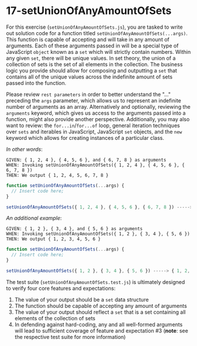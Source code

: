 # 17-setUnionOfAnyAmountOfSets

For this exercise (`setUnionOfAnyAmountOfSets.js`), you are tasked to write out solution code for a function titled `setUnionOfAnyAmountOfSets(...args)`. This function is capable of accepting and will take in any amount of arguments. Each of these arguments passed in will be a special type of JavaScript `object` known as a `set` which will strictly contain numbers. Within any given `set`, there will be unique values. In set theory, the union of a collection of sets is the set of all elements in the collection. The business logic you provide should allow for composing and outputting a `set` that contains all of the unique values across the indefinite amount of sets passed into the function.

Please review `rest parameters` in order to better understand the "..." preceding the `args` parameter, which allows us to represent an indefinite number of arguments as an array. Alternatively and optionally, reviewing the `arguments` keyword, which gives us access to the arguments passed into a function, might also provide another perspective. Additionally, you may also want to review: the `for...in`/`for...of` loop, general iteration techniques over `sets` and iterables in JavaScript, JavaScript `set` objects, and the `new` keyword which allows for creating instances of a particular class.

_In other words_:

```
GIVEN: { 1, 2, 4 }, { 4, 5, 6 }, and { 6, 7, 8 } as arguments
WHEN: Invoking setUnionOfAnyAmountOfSets({ 1, 2, 4 }, { 4, 5, 6 }, { 6, 7, 8 })
THEN: We output { 1, 2, 4, 5, 6, 7, 8 }
```

```js
function setUnionOfAnyAmountOfSets(...args) {
  // Insert code here;
}

setUnionOfAnyAmountOfSets({ 1, 2, 4 }, { 4, 5, 6 }, { 6, 7, 8 }) -----> { 1, 2, 4, 5, 6, 7, 8 };
```

_An additional example_:

```
GIVEN: { 1, 2 }, { 3, 4 }, and { 5, 6 } as arguments
WHEN: Invoking setUnionOfAnyAmountOfSets({ 1, 2 }, { 3, 4 }, { 5, 6 })
THEN: We output { 1, 2, 3, 4, 5, 6 }
```

```js
function setUnionOfAnyAmountOfSets(...args) {
  // Insert code here;
}

setUnionOfAnyAmountOfSets({ 1, 2 }, { 3, 4 }, { 5, 6 }) -----> { 1, 2, 3, 4, 5, 6 };
```

The test suite (`setUnionOfAnyAmountOfSets.test.js`) is ultimately designed to verify four core features and expectations:

1) The value of your output should be a `set` data structure 
2) The function should be capable of accepting any amount of arguments
3) The value of your output should reflect a `set` that is a set containing all elements of the collection of sets
4) In defending against hard-coding, any and all well-formed arguments will lead to sufficient coverage of feature and expectation #3 (**note**: see the respective test suite for more information)